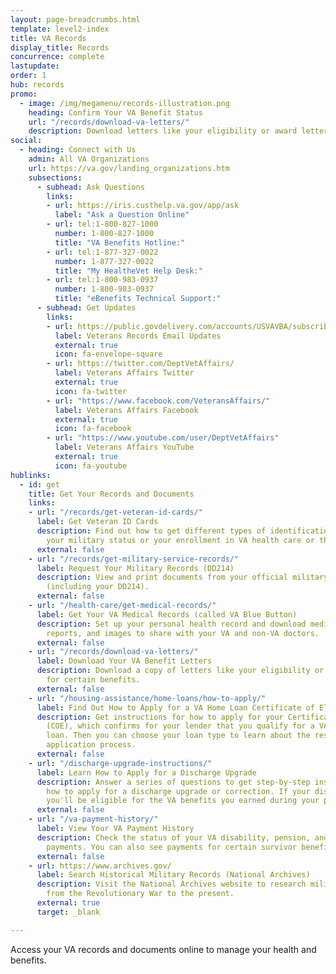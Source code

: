 ```yaml
---
layout: page-breadcrumbs.html
template: level2-index
title: VA Records
display_title: Records
concurrence: complete
lastupdate:
order: 1
hub: records
promo:
  - image: /img/megamenu/records-illustration.png
    heading: Confirm Your VA Benefit Status
    url: "/records/download-va-letters/"
    description: Download letters like your eligibility or award letter for certain benefits.
social:
  - heading: Connect with Us
    admin: All VA Organizations
    url: https://va.gov/landing_organizations.htm
    subsections:
      - subhead: Ask Questions
        links:
        - url: https://iris.custhelp.va.gov/app/ask
          label: "Ask a Question Online"
        - url: tel:1-800-827-1000
          number: 1-800-827-1000
          title: "VA Benefits Hotline:"
        - url: tel:1-877-327-0022
          number: 1-877-327-0022
          title: "My HealtheVet Help Desk:"
        - url: tel:1-800-983-0937
          number: 1-800-983-0937
          title: "eBenefits Technical Support:"
      - subhead: Get Updates
        links:
        - url: https://public.govdelivery.com/accounts/USVAVBA/subscriber/new
          label: Veterans Records Email Updates
          external: true
          icon: fa-envelope-square
        - url: https://twitter.com/DeptVetAffairs/
          label: Veterans Affairs Twitter
          external: true
          icon: fa-twitter
        - url: "https://www.facebook.com/VeteransAffairs/"
          label: Veterans Affairs Facebook
          external: true
          icon: fa-facebook
        - url: "https://www.youtube.com/user/DeptVetAffairs"
          label: Veterans Affairs YouTube
          external: true
          icon: fa-youtube
hublinks:
  - id: get
    title: Get Your Records and Documents
    links:
    - url: "/records/get-veteran-id-cards/"
      label: Get Veteran ID Cards
      description: Find out how to get different types of identification cards to show
        your military status or your enrollment in VA health care or the VA Choice program.
      external: false
    - url: "/records/get-military-service-records/"
      label: Request Your Military Records (DD214)
      description: View and print documents from your official military personnel file
        (including your DD214).
      external: false
    - url: "/health-care/get-medical-records/"
      label: Get Your VA Medical Records (called VA Blue Button)
      description: Set up your personal health record and download medical records,
        reports, and images to share with your VA and non-VA doctors.
      external: false
    - url: "/records/download-va-letters/"
      label: Download Your VA Benefit Letters
      description: Download a copy of letters like your eligibility or award letter
        for certain benefits.
      external: false
    - url: "/housing-assistance/home-loans/how-to-apply/"
      label: Find Out How to Apply for a VA Home Loan Certificate of Eligibility
      description: Get instructions for how to apply for your Certificate of Eligibility
        (COE), which confirms for your lender that you qualify for a VA-backed home
        loan. Then you can choose your loan type to learn about the rest of the loan
        application process.
      external: false
    - url: "/discharge-upgrade-instructions/"
      label: Learn How to Apply for a Discharge Upgrade
      description: Answer a series of questions to get step-by-step instructions on
        how to apply for a discharge upgrade or correction. If your discharge gets upgraded,
        you'll be eligible for the VA benefits you earned during your period of service.
      external: false
    - url: "/va-payment-history/"
      label: View Your VA Payment History
      description: Check the status of your VA disability, pension, and education benefits
        payments. You can also see payments for certain survivor benefits.
      external: false
    - url: https://www.archives.gov/
      label: Search Historical Military Records (National Archives)
      description: Visit the National Archives website to research military records
        from the Revolutionary War to the present.
      external: true
      target: _blank

---
```


<p class="va-introtext">
Access your VA records and documents online to manage your health and benefits.
</p>
